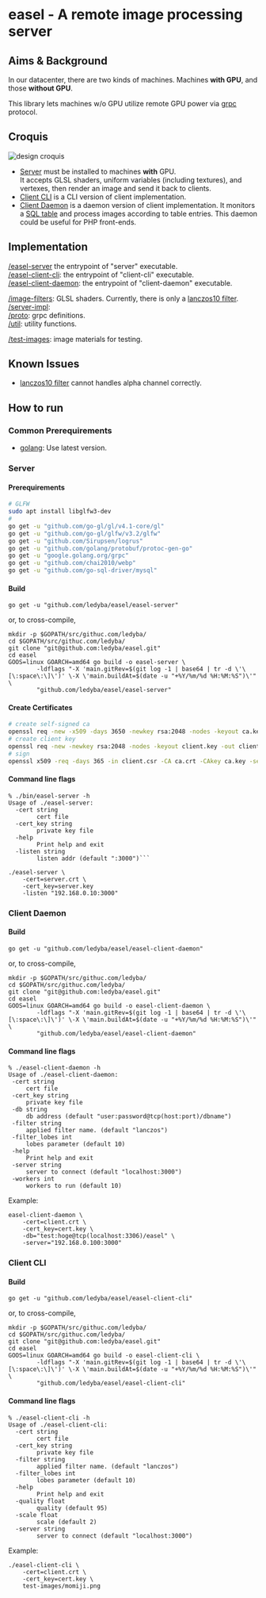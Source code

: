 # easel - A remote image processing server

## Aims & Background

In our datacenter, there are two kinds of machines. Machines **with GPU**, and those **without GPU**.

This library lets machines w/o GPU utilize remote GPU power via [grpc](http://www.grpc.io/) protocol.

## Croquis

![design croquis](./croquis.jpg)

 - [Server](./server) must be installed to machines **with** GPU.  
 It accepts GLSL shaders, uniform variables (including textures), and vertexes, then render an image and send it back to clients.
 - [Client CLI](./client-cli) is a CLI version of client implementation.
 - [Client Daemon](./client-daemon) is a daemon version of client implementation. It monitors a [SQL table](https://github.com/ledyba/easel/blob/master/client-daemon/db.sql) and process images according to table entries. This daemon could be useful for PHP front-ends.

## Implementation

[/easel-server](./easel-server) the entrypoint of "server" executable.  
[/easel-client-cli](./easel-client-cli): the entrypoint of "client-cli" executable.  
[/easel-client-daemon](./easel-client-daemon): the entrypoint of "client-daemon" executable.

[/image-filters](./image-filters): GLSL shaders. Currently, there is only a [lanczos10 filter](https://github.com/ledyba/easel/blob/master/image-filters/lanczos.go).  
[/server-impl](./server-impl):  
[/proto](./proto): grpc definitions.  
[/util](./util): utility functions.

[/test-images](./test-images): image materials for testing.  

## Known Issues

 - [lanczos10 filter](https://github.com/ledyba/easel/blob/master/image-filters/lanczos.go) cannot handles alpha channel correctly.

## How to run

### Common Prerequirements

 - [golang](https://golang.org/): Use latest version.

### Server

#### Prerequirements

```bash
# GLFW
sudo apt install libglfw3-dev
#
go get -u "github.com/go-gl/gl/v4.1-core/gl"
go get -u "github.com/go-gl/glfw/v3.2/glfw"
go get -u "github.com/Sirupsen/logrus"
go get -u "github.com/golang/protobuf/protoc-gen-go"
go get -u "google.golang.org/grpc"
go get -u "github.com/chai2010/webp"
go get -u "github.com/go-sql-driver/mysql"
```

#### Build


```
go get -u "github.com/ledyba/easel/easel-server"
```

or, to cross-compile,
```
mkdir -p $GOPATH/src/githuc.com/ledyba/
cd $GOPATH/src/githuc.com/ledyba/
git clone "git@github.com:ledyba/easel.git"
cd easel
GOOS=linux GOARCH=amd64 go build -o easel-server \
        -ldflags "-X 'main.gitRev=$(git log -1 | base64 | tr -d \'\[\:space\:\]\')' \-X \'main.buildAt=$(date -u "+%Y/%m/%d %H:%M:%S")\'" \
        "github.com/ledyba/easel/easel-server"
```

#### Create Certificates

```bash
# create self-signed ca
openssl req -new -x509 -days 3650 -newkey rsa:2048 -nodes -keyout ca.key -out ca.crt
# create client key
openssl req -new -newkey rsa:2048 -nodes -keyout client.key -out client.csr
# sign
openssl x509 -req -days 365 -in client.csr -CA ca.crt -CAkey ca.key -set_serial 01 -out client.crt
```

#### Command line flags
```
% ./bin/easel-server -h
Usage of ./easel-server:
  -cert string
    	cert file
  -cert_key string
    	private key file
  -help
    	Print help and exit
  -listen string
    	listen addr (default ":3000")```
```

```
./easel-server \
    -cert=server.crt \
    -cert_key=server.key
    -listen "192.168.0.10:3000"
```

### Client Daemon

#### Build
```
go get -u "github.com/ledyba/easel/easel-client-daemon"
```

or, to cross-compile,
```
mkdir -p $GOPATH/src/githuc.com/ledyba/
cd $GOPATH/src/githuc.com/ledyba/
git clone "git@github.com:ledyba/easel.git"
cd easel
GOOS=linux GOARCH=amd64 go build -o easel-client-daemon \
        -ldflags "-X 'main.gitRev=$(git log -1 | base64 | tr -d \'\[\:space\:\]\')' \-X \'main.buildAt=$(date -u "+%Y/%m/%d %H:%M:%S")\'" \
        "github.com/ledyba/easel/easel-client-daemon"
```

#### Command line flags

```
% ./easel-client-daemon -h
Usage of ./easel-client-daemon:
 -cert string
     cert file
 -cert_key string
     private key file
 -db string
     db address (default "user:password@tcp(host:port)/dbname")
 -filter string
     applied filter name. (default "lanczos")
 -filter_lobes int
     lobes parameter (default 10)
 -help
     Print help and exit
 -server string
     server to connect (default "localhost:3000")
 -workers int
     workers to run (default 10)
```

Example:

```
easel-client-daemon \
    -cert=client.crt \
    -cert_key=cert.key \
    -db="test:hoge@tcp(localhost:3306)/easel" \
    -server="192.168.0.100:3000"
```

### Client CLI

#### Build
```
go get -u "github.com/ledyba/easel/easel-client-cli"
```

or, to cross-compile,
```
mkdir -p $GOPATH/src/githuc.com/ledyba/
cd $GOPATH/src/githuc.com/ledyba/
git clone "git@github.com:ledyba/easel.git"
cd easel
GOOS=linux GOARCH=amd64 go build -o easel-client-cli \
        -ldflags "-X 'main.gitRev=$(git log -1 | base64 | tr -d \'\[\:space\:\]\')' \-X \'main.buildAt=$(date -u "+%Y/%m/%d %H:%M:%S")\'" \
        "github.com/ledyba/easel/easel-client-cli"
```


#### Command line flags

```
% ./easel-client-cli -h
Usage of ./easel-client-cli:
  -cert string
    	cert file
  -cert_key string
    	private key file
  -filter string
    	applied filter name. (default "lanczos")
  -filter_lobes int
    	lobes parameter (default 10)
  -help
    	Print help and exit
  -quality float
    	quality (default 95)
  -scale float
    	scale (default 2)
  -server string
    	server to connect (default "localhost:3000")
```

Example:

```
./easel-client-cli \
    -cert=client.crt \
    -cert_key=cert.key \
    test-images/momiji.png
```
